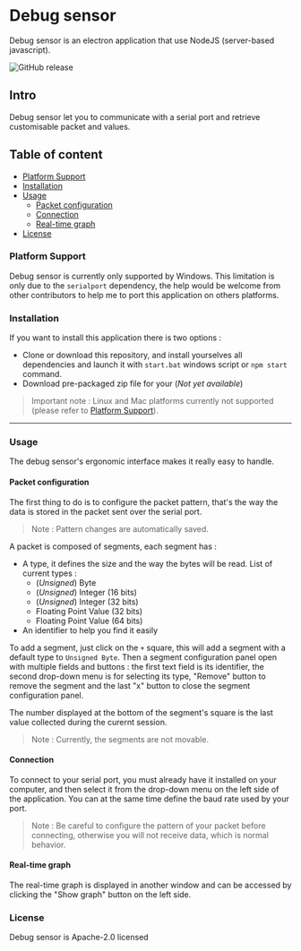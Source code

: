 # Debug sensor
Debug sensor is an electron application that use NodeJS (server-based javascript).

![GitHub release](https://img.shields.io/github/release/mindstorm38/debug-sensor.svg)

## Intro
Debug sensor let you to communicate with a serial port and retrieve customisable packet and values.

## Table of content
* [Platform Support](#platform-support)
* [Installation](#installation)
* [Usage](#usage)
  * [Packet configuration](#packet-configuration)
  * [Connection](#connection)
  * [Real-time graph](#real-time-graph)
* [License](#license)

### Platform Support
Debug sensor is currently only supported by Windows.
This limitation is only due to the `serialport` dependency, the help would be welcome from other contributors to help me to port this application on others platforms.

### Installation
If you want to install this application there is two options :
- Clone or download this repository, and install yourselves all dependencies and launch it with `start.bat` windows script or `npm start` command.
- Download pre-packaged zip file for your (*Not yet available*)
> Important note : Linux and Mac platforms currently not supported (please refer to [Platform Support](#platform-support)).

---------

### Usage
The debug sensor's ergonomic interface makes it really easy to handle.

#### Packet configuration
The first thing to do is to configure the packet pattern, that's the way the data is stored in the packet sent over the serial port.

> Note : Pattern changes are automatically saved.

A packet is composed of segments, each segment has :
* A type, it defines the size and the way the bytes will be read. List of current types :
  * (*Unsigned*) Byte
  * (*Unsigned*) Integer (16 bits)
  * (*Unsigned*) Integer (32 bits)
  * Floating Point Value (32 bits)
  * Floating Point Value (64 bits)
* An identifier to help you find it easily

To add a segment, just click on the `+` square, this will add a segment with a default type to `Unsigned Byte`.
Then a segment configuration panel open with multiple fields and buttons : the first text field is its identifier, the second drop-down menu is for selecting its type, "Remove" button to remove the segment and the last "x" button to close the segment configuration panel.

The number displayed at the bottom of the segment's square is the last value collected during the curernt session.

> Note : Currently, the segments are not movable.

#### Connection
To connect to your serial port, you must already have it installed on your computer, and then select it from the drop-down menu on the left side of the application. You can at the same time define the baud rate used by your port.
> Note : Be careful to configure the pattern of your packet before connecting, otherwise you will not receive data, which is normal behavior.

#### Real-time graph
The real-time graph is displayed in another window and can be accessed by clicking the "Show graph" button on the left side.

### License
Debug sensor is Apache-2.0 licensed
